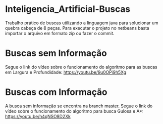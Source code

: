 # Inteligencia_Artificial-Buscas
Trabalho prático de buscas utilizando a linguagem java para solucionar um quebra cabeça de 8 peças. Para executar o projeto no netbeans basta importar o arquivo em formato zip ou fazer o commit.
# Buscas sem Informação
Segue o link do vídeo sobre o funcionamento do algoritmo para as buscas em Largura e Profundidade: https://youtu.be/9u0OPi9h5Xg
# Buscas com Informação
A busca sem informação se encontra na branch master.
Segue o link do vídeo sobre o funcionamento do algoritmo para busca Gulosa e A*: https://youtu.be/h4qNSO8D2Xk

